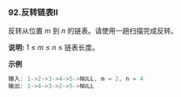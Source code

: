 ### 92.反转链表II

反转从位置 *m* 到 *n* 的链表。请使用一趟扫描完成反转。

**说明:**
1 ≤ *m* ≤ *n* ≤ 链表长度。

**示例**

```javascript
输入: 1->2->3->4->5->NULL, m = 2, n = 4
输出: 1->4->3->2->5->NULL
```

